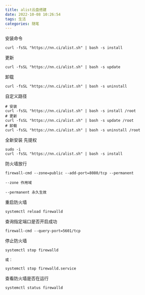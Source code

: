 ```yaml
---
title: alist云盘搭建
date: 2022-10-08 10:26:54
tags: 生活
categories: 随笔
---
```


安装命令

<!--more-->

```
curl -fsSL "https://nn.ci/alist.sh" | bash -s install
```

更新

```
curl -fsSL "https://nn.ci/alist.sh" | bash -s update
```

卸载

```
curl -fsSL "https://nn.ci/alist.sh" | bash -s uninstall
```

自定义路径

```
# 安装
curl -fsSL "https://nn.ci/alist.sh" | bash -s install /root
# 更新
curl -fsSL "https://nn.ci/alist.sh" | bash -s update /root
# 卸载
curl -fsSL "https://nn.ci/alist.sh" | bash -s uninstall /root
```

全新安装 先提权

```
sudo -i
curl -fsSL "https://nn.ci/alist.sh" | bash -s install
```

防火墙放行

```
firewall-cmd --zone=public --add-port=8080/tcp --permanent

--zone 作用域

--permanent 永久生效
```

重启防火墙

```
systemctl reload firewalld
```


查询指定端口是否开启成功

```
firewall-cmd --query-port=5601/tcp
```

停止防火墙

```
systemctl stop firewalld

或：

systemctl stop firewalld.service
```

查看防火墙是否在运行

```
systemctl status firewalld
```

